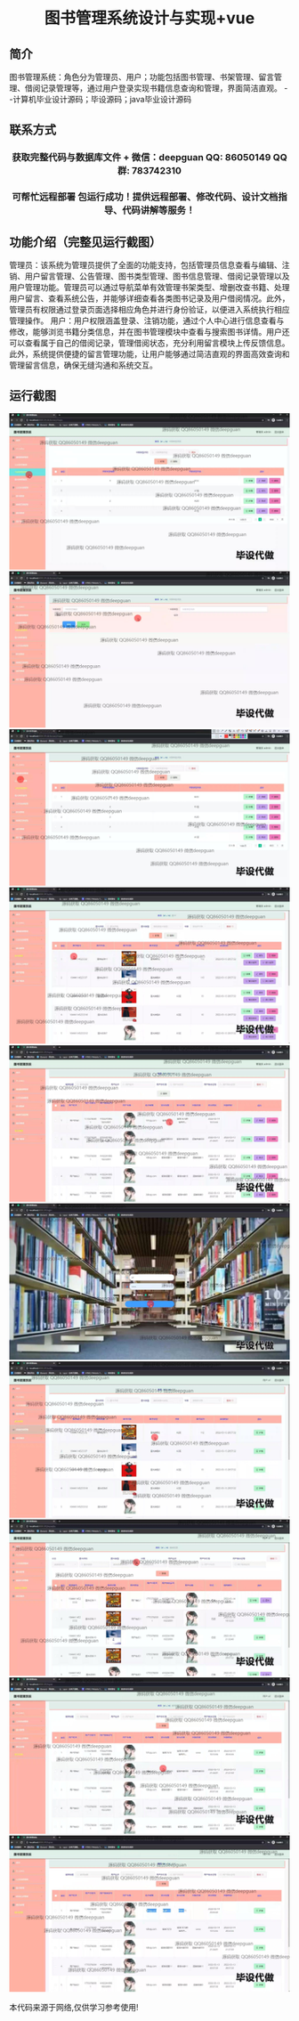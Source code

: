 <p><h1 align="center">图书管理系统设计与实现+vue</h1></p>

## 简介
图书管理系统：角色分为管理员、用户；功能包括图书管理、书架管理、留言管理、借阅记录管理等，通过用户登录实现书籍信息查询和管理，界面简洁直观。    --计算机毕业设计源码；毕设源码；java毕业设计源码


## 联系方式
<p><h3 align="center">获取完整代码与数据库文件 + 微信：deepguan QQ: 86050149 QQ群: 783742310</h3></p>
<p><h3 align="center">可帮忙远程部署 包运行成功！提供远程部署、修改代码、设计文档指导、代码讲解等服务！</h3></p>

## 功能介绍（完整见运行截图）
管理员：该系统为管理员提供了全面的功能支持，包括管理员信息查看与编辑、注销、用户留言管理、公告管理、图书类型管理、图书信息管理、借阅记录管理以及用户管理功能。管理员可以通过导航菜单有效管理书架类型、增删改查书籍、处理用户留言、查看系统公告，并能够详细查看各类图书记录及用户借阅情况。此外，管理员有权限通过登录页面选择相应角色并进行身份验证，以便进入系统执行相应管理操作。 用户：用户权限涵盖登录、注销功能，通过个人中心进行信息查看与修改，能够浏览书籍分类信息，并在图书管理模块中查看与搜索图书详情。用户还可以查看属于自己的借阅记录，管理借阅状态，充分利用留言模块上传反馈信息。此外，系统提供便捷的留言管理功能，让用户能够通过简洁直观的界面高效查询和管理留言信息，确保无缝沟通和系统交互。


## 运行截图
![](img/001.jpg)
![](img/002.jpg)
![](img/003.jpg)
![](img/004.jpg)
![](img/005.jpg)
![](img/006.jpg)
![](img/007.jpg)
![](img/008.jpg)
![](img/009.jpg)
![](img/010.jpg)

<p>本代码来源于网络,仅供学习参考使用!</p>
